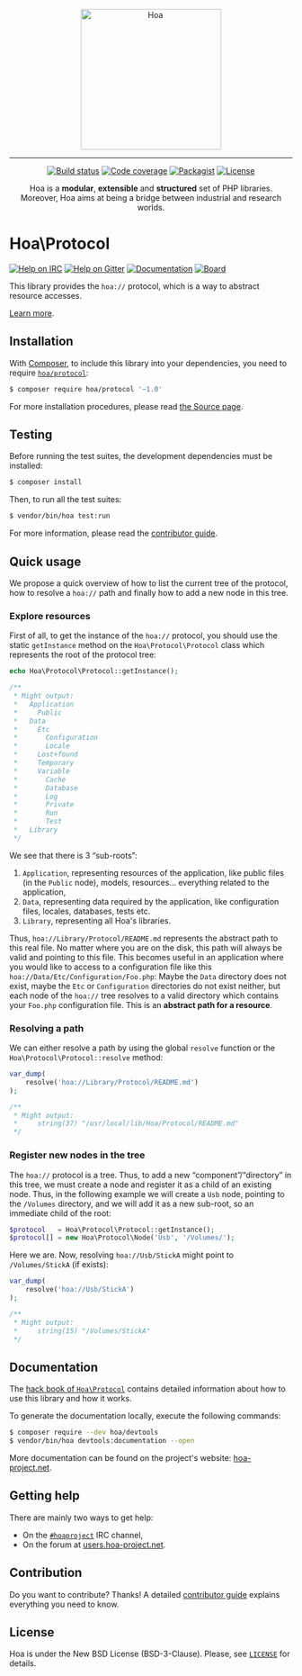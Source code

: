 <p align="center">
  <img src="https://static.hoa-project.net/Image/Hoa.svg" alt="Hoa" width="250px" />
</p>

---

<p align="center">
  <a href="https://travis-ci.org/hoaproject/protocol"><img src="https://img.shields.io/travis/hoaproject/protocol/master.svg" alt="Build status" /></a>
  <a href="https://coveralls.io/github/hoaproject/protocol?branch=master"><img src="https://img.shields.io/coveralls/hoaproject/protocol/master.svg" alt="Code coverage" /></a>
  <a href="https://packagist.org/packages/hoa/protocol"><img src="https://img.shields.io/packagist/dt/hoa/protocol.svg" alt="Packagist" /></a>
  <a href="https://hoa-project.net/LICENSE"><img src="https://img.shields.io/packagist/l/hoa/protocol.svg" alt="License" /></a>
</p>
<p align="center">
  Hoa is a <strong>modular</strong>, <strong>extensible</strong> and
  <strong>structured</strong> set of PHP libraries.<br />
  Moreover, Hoa aims at being a bridge between industrial and research worlds.
</p>

# Hoa\Protocol

[![Help on IRC](https://img.shields.io/badge/help-%23hoaproject-ff0066.svg)](https://webchat.freenode.net/?channels=#hoaproject)
[![Help on Gitter](https://img.shields.io/badge/help-gitter-ff0066.svg)](https://gitter.im/hoaproject/central)
[![Documentation](https://img.shields.io/badge/documentation-hack_book-ff0066.svg)](https://central.hoa-project.net/Documentation/Library/Protocol)
[![Board](https://img.shields.io/badge/organisation-board-ff0066.svg)](https://waffle.io/hoaproject/protocol)

This library provides the `hoa://` protocol, which is a way to abstract resource
accesses.

[Learn more](https://central.hoa-project.net/Documentation/Library/Protocol).

## Installation

With [Composer](https://getcomposer.org/), to include this library into
your dependencies, you need to
require [`hoa/protocol`](https://packagist.org/packages/hoa/protocol):

```sh
$ composer require hoa/protocol '~1.0'
```

For more installation procedures, please read [the Source
page](https://hoa-project.net/Source.html).

## Testing

Before running the test suites, the development dependencies must be installed:

```sh
$ composer install
```

Then, to run all the test suites:

```sh
$ vendor/bin/hoa test:run
```

For more information, please read the [contributor
guide](https://hoa-project.net/Literature/Contributor/Guide.html).

## Quick usage

We propose a quick overview of how to list the current tree of the protocol, how
to resolve a `hoa://` path and finally how to add a new node in this tree.

### Explore resources

First of all, to get the instance of the `hoa://` protocol, you should use the
static `getInstance` method on the `Hoa\Protocol\Protocol` class which
represents the root of the protocol tree:

```php
echo Hoa\Protocol\Protocol::getInstance();

/**
 * Might output:
 *   Application
 *     Public
 *   Data
 *     Etc
 *       Configuration
 *       Locale
 *     Lost+found
 *     Temporary
 *     Variable
 *       Cache
 *       Database
 *       Log
 *       Private
 *       Run
 *       Test
 *   Library
 */
```

We see that there is 3 “sub-roots”:

  1. `Application`, representing resources of the application, like public files
     (in the `Public` node), models, resources… everything related to the
     application,
  2. `Data`, representing data required by the application, like configuration
     files, locales, databases, tests etc.
  3. `Library`, representing all Hoa's libraries.

Thus, `hoa://Library/Protocol/README.md` represents the abstract path to this
real file. No matter where you are on the disk, this path will always be valid
and pointing to this file. This becomes useful in an application where you would
like to access to a configuration file like this
`hoa://Data/Etc/Configuration/Foo.php`: Maybe the `Data` directory does not
exist, maybe the `Etc` or `Configuration` directories do not exist neither, but
each node of the `hoa://` tree resolves to a valid directory which contains your
`Foo.php` configuration file. This is an **abstract path for a resource**.

### Resolving a path

We can either resolve a path by using the global `resolve` function or the
`Hoa\Protocol\Protocol::resolve` method:

```php
var_dump(
    resolve('hoa://Library/Protocol/README.md')
);

/**
 * Might output:
 *     string(37) "/usr/local/lib/Hoa/Protocol/README.md"
 */
```

### Register new nodes in the tree

The `hoa://` protocol is a tree. Thus, to add a new “component”/“directory” in
this tree, we must create a node and register it as a child of an existing node.
Thus, in the following example we will create a `Usb` node, pointing to the
`/Volumes` directory, and we will add it as a new sub-root, so an immediate
child of the root:

```php
$protocol   = Hoa\Protocol\Protocol::getInstance();
$protocol[] = new Hoa\Protocol\Node('Usb', '/Volumes/');
```

Here we are. Now, resolving `hoa://Usb/StickA` might point to `/Volumes/StickA`
(if exists):

```php
var_dump(
    resolve('hoa://Usb/StickA')
);

/**
 * Might output:
 *     string(15) "/Volumes/StickA"
 */
```

## Documentation

The
[hack book of `Hoa\Protocol`](https://central.hoa-project.net/Documentation/Library/Protocol)
contains detailed information about how to use this library and how it works.

To generate the documentation locally, execute the following commands:

```sh
$ composer require --dev hoa/devtools
$ vendor/bin/hoa devtools:documentation --open
```

More documentation can be found on the project's website:
[hoa-project.net](https://hoa-project.net/).

## Getting help

There are mainly two ways to get help:

  * On the [`#hoaproject`](https://webchat.freenode.net/?channels=#hoaproject)
    IRC channel,
  * On the forum at [users.hoa-project.net](https://users.hoa-project.net).

## Contribution

Do you want to contribute? Thanks! A detailed [contributor
guide](https://hoa-project.net/Literature/Contributor/Guide.html) explains
everything you need to know.

## License

Hoa is under the New BSD License (BSD-3-Clause). Please, see
[`LICENSE`](https://hoa-project.net/LICENSE) for details.
